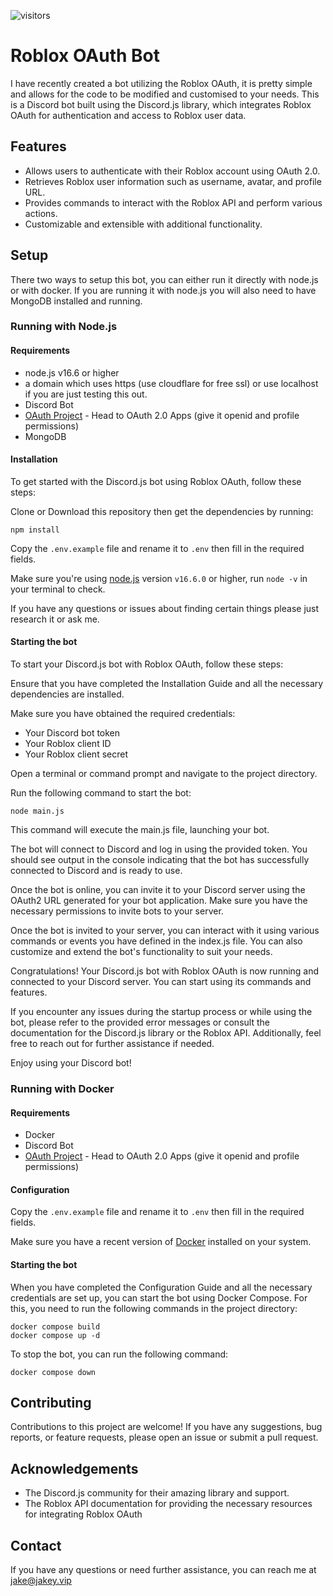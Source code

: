 ![visitors](https://visitor-badge.laobi.icu/badge?page_id=DevJakey.roblox-authentication-bot)


# Roblox OAuth Bot

I have recently created a bot utilizing the Roblox OAuth, it is pretty simple and allows for the code to be modified and customised to your needs. This is a Discord bot built using the Discord.js library, which integrates Roblox OAuth for authentication and access to Roblox user data.

## Features

- Allows users to authenticate with their Roblox account using OAuth 2.0.
- Retrieves Roblox user information such as username, avatar, and profile URL.
- Provides commands to interact with the Roblox API and perform various actions.
- Customizable and extensible with additional functionality.

## Setup

There two ways to setup this bot, you can either run it directly with node.js or with docker.
If you are running it with node.js you will also need to have MongoDB installed and running.

### Running with Node.js

#### Requirements

- node.js v16.6 or higher
- a domain which uses https (use cloudflare for free ssl) or use localhost if you are just testing this out.
- Discord Bot
- [OAuth Project](https://create.roblox.com/dashboard/credentials) - Head to OAuth 2.0 Apps (give it openid and profile permissions)
- MongoDB


#### Installation

To get started with the Discord.js bot using Roblox OAuth, follow these steps:

Clone or Download this repository then get the dependencies by running:

```shell
npm install
```

Copy the `.env.example` file and rename it to `.env` then fill in the required fields.

Make sure you're using [node.js](https://nodejs.org/en/) version `v16.6.0` or higher, run `node -v` in your terminal to check.

If you have any questions or issues about finding certain things please just research it or ask me.

#### Starting the bot

To start your Discord.js bot with Roblox OAuth, follow these steps:

Ensure that you have completed the Installation Guide and all the necessary dependencies are installed.

Make sure you have obtained the required credentials:
- Your Discord bot token
- Your Roblox client ID
- Your Roblox client secret

Open a terminal or command prompt and navigate to the project directory.

Run the following command to start the bot:

```shell
node main.js
```

This command will execute the main.js file, launching your bot.

The bot will connect to Discord and log in using the provided token. You should see output in the console indicating that the bot has successfully connected to Discord and is ready to use.

Once the bot is online, you can invite it to your Discord server using the OAuth2 URL generated for your bot application. Make sure you have the necessary permissions to invite bots to your server.

Once the bot is invited to your server, you can interact with it using various commands or events you have defined in the index.js file. You can also customize and extend the bot's functionality to suit your needs.

Congratulations! Your Discord.js bot with Roblox OAuth is now running and connected to your Discord server. You can start using its commands and features.

If you encounter any issues during the startup process or while using the bot, please refer to the provided error messages or consult the documentation for the Discord.js library or the Roblox API. Additionally, feel free to reach out for further assistance if needed.

Enjoy using your Discord bot!

### Running with Docker

#### Requirements

- Docker
- Discord Bot
- [OAuth Project](https://create.roblox.com/dashboard/credentials) - Head to OAuth 2.0 Apps (give it openid and profile permissions)

#### Configuration

Copy the `.env.example` file and rename it to `.env` then fill in the required fields.

Make sure you have a recent version of [Docker](https://www.docker.com/) installed on your system.

#### Starting the bot

When you have completed the Configuration Guide and all the necessary credentials are set up, you can start the bot using Docker Compose.
For this, you need to run the following commands in the project directory:

```shell
docker compose build
docker compose up -d
```

To stop the bot, you can run the following command:

```shell
docker compose down
```
 
## Contributing 

Contributions to this project are welcome! If you have any suggestions, bug reports, or feature requests, please open an issue or submit a pull request.


## Acknowledgements

- The Discord.js community for their amazing library and support.
- The Roblox API documentation for providing the necessary resources for integrating Roblox OAuth

## Contact

If you have any questions or need further assistance, you can reach me at jake@jakey.vip
